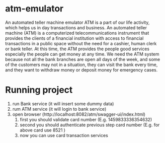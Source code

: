 # atm-emulator
An automated teller machine emulator
ATM is a part of our life activity, which helps us in day transactions and business. An automated teller machine (ATM) is a computerized telecommunications instrument that provides the clients of a financial institution with access to financial transactions in a public space without the need for a cashier, human clerk or bank teller.
At this time, the ATM provides the people good services especially the people can get money at any time. We need the ATM system because not all the bank branches are open all days of the week, and some of the customers may not in a situation, they can visit the bank every time, and they want to withdraw money or deposit money for emergency cases. 
# Running project
1. run Bank service (it will insert some dummy data)  
2. rum ATM service (it will login to bank service)  
3. open browser (http://localhost:8082/atm/swagger-ui/index.html)
    1. first you should validate card number (E.g. 1459833336354632)  
    2. second you should authenticate previous step card number (E.g. for above card use 8521 )  
    3. now you can use card transaction services  